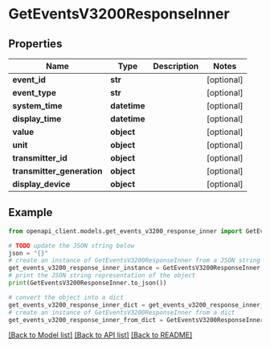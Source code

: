# GetEventsV3200ResponseInner


## Properties

Name | Type | Description | Notes
------------ | ------------- | ------------- | -------------
**event_id** | **str** |  | [optional] 
**event_type** | **str** |  | [optional] 
**system_time** | **datetime** |  | [optional] 
**display_time** | **datetime** |  | [optional] 
**value** | **object** |  | [optional] 
**unit** | **object** |  | [optional] 
**transmitter_id** | **object** |  | [optional] 
**transmitter_generation** | **object** |  | [optional] 
**display_device** | **object** |  | [optional] 

## Example

```python
from openapi_client.models.get_events_v3200_response_inner import GetEventsV3200ResponseInner

# TODO update the JSON string below
json = "{}"
# create an instance of GetEventsV3200ResponseInner from a JSON string
get_events_v3200_response_inner_instance = GetEventsV3200ResponseInner.from_json(json)
# print the JSON string representation of the object
print(GetEventsV3200ResponseInner.to_json())

# convert the object into a dict
get_events_v3200_response_inner_dict = get_events_v3200_response_inner_instance.to_dict()
# create an instance of GetEventsV3200ResponseInner from a dict
get_events_v3200_response_inner_from_dict = GetEventsV3200ResponseInner.from_dict(get_events_v3200_response_inner_dict)
```
[[Back to Model list]](../README.md#documentation-for-models) [[Back to API list]](../README.md#documentation-for-api-endpoints) [[Back to README]](../README.md)



